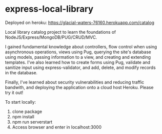 # express-local-library

Deployed on heroku: https://glacial-waters-76160.herokuapp.com/catalog

Local library catalog project to learn the foundations of NodeJS/Express/MongoDB/PUG/CRUD/MVC.

I gained fundamental knowledge about controllers, flow control when using asynchronous operations, views using Pug, querying the site's database using models, passing information to a view, and creating and extending templates. I've also learned how to create forms using Pug, validate and sanitize input using express-validator, and add, delete, and modify records in the database.

Finally, I've learned about security vulnerabilities and reducing traffic bandwith, and deploying the application onto a cloud host Heroku. Please try it out!

To start locally:
1. clone package
2. npm install
3. npm run serverstart
4. Access browser and enter in localhost:3000
